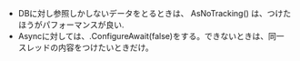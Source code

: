 


* DBに対し参照しかしないデータをとるときは、 AsNoTracking() は、つけたほうがパフォーマンスが良い.
* Asyncに対しては、.ConfigureAwait(false)をする。できないときは、同一スレッドの内容をつけたいときだけ。